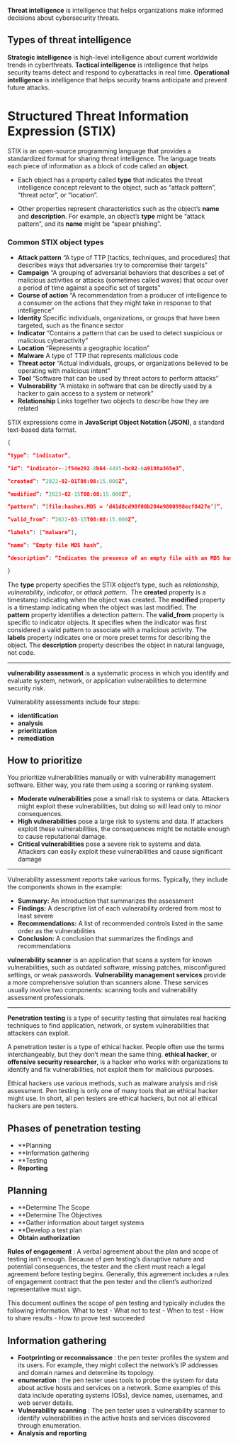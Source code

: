 **Threat intelligence** is intelligence that helps organizations make informed decisions about cybersecurity threats.

## Types of threat intelligence
**Strategic intelligence** is high-level intelligence about current worldwide trends in cyberthreats.
**Tactical intelligence** is intelligence that helps security teams detect and respond to cyberattacks in real time.
**Operational intelligence** is intelligence that helps security teams anticipate and prevent future attacks.

# **Structured Threat Information Expression (STIX)**

STIX is an open-source programming language that provides a standardized format for sharing threat intelligence.
The language treats each piece of information as a block of code called an **object**. 

- Each object has a property called **type** that indicates the threat intelligence concept relevant to the object, such as “attack pattern”, “threat actor”, or “location”. 
    
- Other properties represent characteristics such as the object’s **name** and **description**. For example, an object’s **type** might be “attack pattern”, and its **name** might be “spear phishing”.
### Common STIX object types
- **Attack pattern** “A type of TTP [tactics, techniques, and procedures] that describes ways that adversaries try to compromise their targets”
- **Campaign** “A grouping of adversarial behaviors that describes a set of malicious activities or attacks (sometimes called waves) that occur over a period of time against a specific set of targets”
- **Course of action** “A recommendation from a producer of intelligence to a consumer on the actions that they might take in response to that intelligence”
- **Identity** Specific individuals, organizations, or groups that have been targeted, such as the finance sector
- **Indicator** “Contains a pattern that can be used to detect suspicious or malicious cyberactivity”
- **Location** “Represents a geographic location”
- **Malware** A type of TTP that represents malicious code
- **Threat actor** “Actual individuals, groups, or organizations believed to be operating with malicious intent”
- **Tool** “Software that can be used by threat actors to perform attacks”
- **Vulnerability** “A mistake in software that can be directly used by a hacker to gain access to a system or network”
- **Relationship** Links together two objects to describe how they are related

STIX expressions come in **JavaScript Object Notation (JSON)**, a standard text-based data format.
```json
{ 

“type”: “indicator”, 

“id”: “indicator--2f54e292-8b64-4495-bc02-6a9198a365e3”, 

“created”: “2022-02-01T08:08:15.000Z”, 

“modified”: “2023-02-15T08:08:15.000Z”, 

“pattern”: “[file:hashes.MD5 = ‘d41d8cd98f00b204e9800998ecf8427e’]”, 

“valid_from”: “2022-03-15T08:08:15.000Z”, 

“labels”: [“malware”], 

“name”: “Empty file MD5 hash”, 

“description”: “Indicates the presence of an empty file with an MD5 hash value of d41d8cd98f00b204e9800998ecf8427e which is a common tactic used by malware authors to evade detection.” 

}
```

The **type** property specifies the STIX object’s type, such as _relationship_, _vulnerability_, _indicator_, or _attack pattern_. 
The **created** property is a timestamp indicating when the object was created.
The **modified** property is a timestamp indicating when the object was last modified.
The **pattern** property identifies a detection pattern.
The **valid_from** property is specific to indicator objects. It specifies when the indicator was first considered a valid pattern to associate with a malicious activity.
The **labels** property indicates one or more preset terms for describing the object.
The **description** property describes the object in natural language, not code.

-----------------
**vulnerability assessment** is a systematic process in which you identify and evaluate system, network, or application vulnerabilities to determine security risk.

Vulnerability assessments include four steps:
- **identification**
- **analysis**
- **prioritization**
- **remediation**

## **How to prioritize**
You prioritize vulnerabilities manually or with vulnerability management software. Either way, you rate them using a scoring or ranking system.
- **Moderate vulnerabilities** pose a small risk to systems or data. Attackers might exploit these vulnerabilities, but doing so will lead only to minor consequences.
- **High vulnerabilities** pose a large risk to systems and data. If attackers exploit these vulnerabilities, the consequences might be notable enough to cause reputational damage.
- **Critical vulnerabilities** pose a severe risk to systems and data. Attackers can easily exploit these vulnerabilities and cause significant damage
-----------------
Vulnerability assessment reports take various forms. Typically, they include the components shown in the example:
- **Summary:** An introduction that summarizes the assessment
- **Findings:** A descriptive list of each vulnerability ordered from most to least severe
- **Recommendations:** A list of recommended controls listed in the same order as the vulnerabilities
- **Conclusion:** A conclusion that summarizes the findings and recommendations

**vulnerability scanner** is an application that scans a system for known vulnerabilities, such as outdated software, missing patches, misconfigured settings, or weak passwords.
**Vulnerability management services** provide a more comprehensive solution than scanners alone. These services usually involve two components: scanning tools and vulnerability assessment professionals.

----
**Penetration testing** is a type of security testing that simulates real hacking techniques to find application, network, or system vulnerabilities that attackers can exploit.

A penetration tester is a type of ethical hacker. People often use the terms interchangeably, but they don’t mean the same thing.
**ethical hacker**, or **offensive security researcher**, is a hacker who works with organizations to identify and fix vulnerabilities, not exploit them for malicious purposes.

Ethical hackers use various methods, such as malware analysis and risk assessment. Pen testing is only one of many tools that an ethical hacker might use. In short, all pen testers are ethical hackers, but not all ethical hackers are pen testers.
## Phases of penetration testing
- **Planning
- **Information gathering
- **Testing
- **Reporting**

## **Planning**
- **Determine The Scope
- **Determine The Objectives
- **Gather information about target systems
- **Develop a test plan
- **Obtain authorization**

**Rules of engagement** : A verbal agreement about the plan and scope of testing isn’t enough. Because of pen testing’s disruptive nature and potential consequences, the tester and the client must reach a legal agreement before testing begins. Generally, this agreement includes a rules of engagement contract that the pen tester and the client’s authorized representative must sign. 

This document outlines the scope of pen testing and typically includes the following information.
What to test - What not to test - When to test - How to share results - How to prove test succeeded
## **Information gathering**
- **Footprinting or reconnaissance** : the pen tester profiles the system and its users. For example, they might collect the network’s IP addresses and domain names and determine its topology.
-  **enumeration** : the pen tester uses tools to probe the system for data about active hosts and services on a network. Some examples of this data include operating systems (OSs), device names, usernames, and web server details.
- **Vulnerability scanning** : The pen tester uses a vulnerability scanner to identify vulnerabilities in the active hosts and services discovered through enumeration.
- **Analysis and reporting**
